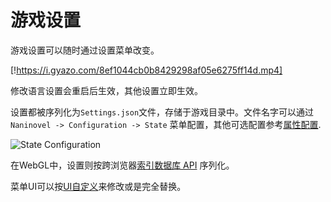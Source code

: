 # 游戏设置

游戏设置可以随时通过设置菜单改变。


[!https://i.gyazo.com/8ef1044cb0b8429298af05e6275ff14d.mp4]

修改语言设置会重启后生效，其他设置立即生效。

设置都被序列化为`Settings.json`文件，存储于游戏目录中。文件名字可以通过`Naninovel -> Configuration -> State` 菜单配置，其他可选配置参考[属性配置](/zh/guide/configuration#保存状态).


![State Configuration](https://i.gyazo.com/606bb86f6cac2cc2275ca8912f2e6d17.png)

在WebGL中，设置则按跨浏览器[索引数据库 API](https://en.wikipedia.org/wiki/Indexed_Database_API) 序列化。

菜单UI可以按[UI自定义](/zh/guide/user-interface#UI自定义)来修改或是完全替换。

